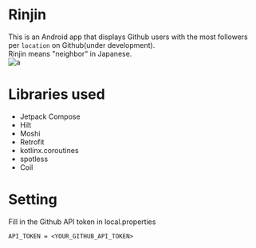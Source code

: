 # Rinjin
This is an Android app that displays Github users with the most followers per `location` on Github(under development).  
Rinjin means "neighbor" in Japanese.  
![a](https://user-images.githubusercontent.com/62137820/235014849-119fc07b-326b-4087-af7c-49e3114644eb.png)

# Libraries used
- Jetpack Compose
- Hilt
- Moshi
- Retrofit
- kotlinx.coroutines
- spotless
- Coil

# Setting
Fill in the Github API token in local.properties
```local.properties
API_TOKEN = <YOUR_GITHUB_API_TOKEN>
```
